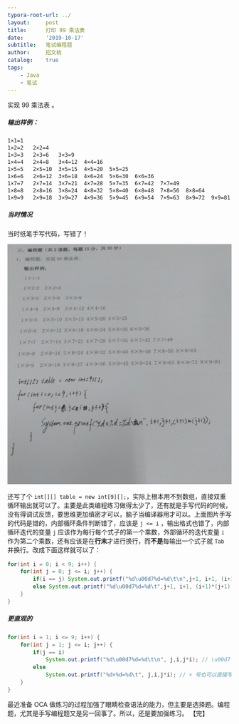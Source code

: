 ```yaml
---
typora-root-url: ../
layout:     post
title:      打印 99 乘法表
date:       '2019-10-17'
subtitle:   笔试编程题
author:     招文桃
catalog:    true
tags:
    - Java
    - 笔试
---
```


实现 99 乘法表 。

##### 输出样例：

```
1×1=1
1×2=2   2×2=4
1×3=3   2×3=6   3×3=9
1×4=4   2×4=8   3×4=12  4×4=16
1×5=5   2×5=10  3×5=15  4×5=20  5×5=25
1×6=6   2×6=12  3×6=18  4×6=24  5×6=30  6×6=36
1×7=7   2×7=14  3×7=21  4×7=28  5×7=35  6×7=42  7×7=49
1×8=8   2×8=16  3×8=24  4×8=32  5×8=40  6×8=48  7×8=56  8×8=64
1×9=9   2×9=18  3×9=27  4×9=36  5×9=45  6×9=54  7×9=63  8×9=72  9×9=81
```



##### 当时情况

当时纸笔手写代码，写错了！

![输出 99 乘法表](/img/99-table.png)

还写了个 `int[][] table = new int[9][];`，实际上根本用不到数组，直接双重循环输出就可以了。主要是此类编程练习做得太少了，还有就是手写代码的时候，没有得调试反馈，要思维更加缜密才可以，脑子当编译器用才可以。上面图片手写的代码是错的，内部循环条件判断错了，应该是 `j <= i` ，输出格式也错了，内部循环迭代的变量 `j` 应该作为每行每个式子的第一个乘数，外部循环的迭代变量 `i` 作为第二个乘数，还有应该是在**行末**才进行换行，而**不是**每输出一个式子就 `Tab` 并换行。改成下面这样就可以了：

```java
for(int i = 0; i < 9; i++) {
    for(int j = 0; j <= i; j++) {
        if(i == j) System.out.printf("%d\u00d7%d=%d\t\n",j+1, i+1, (i+1)*(j+1));
        else System.out.printf("%d\u00d7%d=%d\t",j+1, i+1, (i+1)*(j+1));
    }
}
```

##### 更直观的

```java
for(int i = 1; i <= 9; i++) {
    for(int j = 1; j <= i; j++) {
        if(j == i)
            System.out.printf("%d\u00d7%d=%d\t\n", j,i,j*i); // \u00d7 是 × 号
        else 
            System.out.printf("%d×%d=%d\t", j,i,j*i); // × 号也可以直接写
    }
}
```
最近准备 OCA 做练习的过程加强了眼睛检查语法的能力，但主要是选择题。编程题，尤其是手写编程题又是另一回事了。所以，还是要加强练习。 【完】










